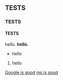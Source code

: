 ## TESTS
### TESTS
#### TESTS
hello.
**hello.**
- hello
1. hello

[Google is good](https://google.com)
[ms is good](https://microsoft.com)
